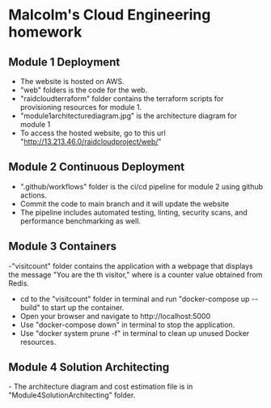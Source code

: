 <h1>Malcolm's Cloud Engineering homework</h1>

<h2>Module 1 Deployment</h2>

- The website is hosted on AWS.
- "web" folders is the code for the web.
- "raidcloudterraform" folder contains the terraform scripts for provisioning resources for module 1.
- "module1architecturediagram.jpg" is the architecture diagram for module 1
- To access the hosted website, go to this url "http://13.213.46.0/raidcloudproject/web/"

  
<h2>Module 2 Continuous Deployment</h2>

- ".github/workflows" folder is the ci/cd pipeline for module 2 using github actions.
- Commit the code to main branch and it will update the website
- The pipeline includes automated testing, linting, security scans, and performance benchmarking as well.


<h2>Module 3 Containers</h2>

-"visitcount" folder contains the application with a webpage that displays the message "You are the <x>th visitor,"
where <x> is a counter value obtained from Redis.
- cd to the "visitcount" folder in terminal and run "docker-compose up --build" to start up the container.
- Open your browser and navigate to http://localhost:5000
- Use "docker-compose down" in terminal to stop the application.
- Use "docker system prune -f" in terminal to clean up unused Docker resources.


<h2>Module 4 Solution Architecting</h2>
- The architecture diagram and cost estimation file is in "Module4SolutionArchitecting" folder.
